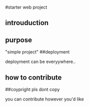 #starter web project

## introuduction
## purpose

"simple project"
##deployment

deployment can be everyywhere..
## how to contribute

##coypright
pls dont copy

you can contribute however you'd like